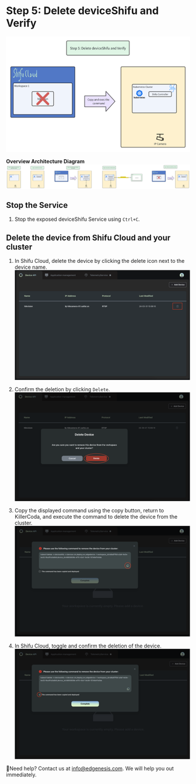 # Step 5: Delete deviceShifu and Verify

![step5](../../images/shifu-cloud-camera-demo/step5.png)

**Overview Architecture Diagram**
![Architecture](../../images/shifu-cloud-camera-demo/overview_architecture.png)

## Stop the Service
1. Stop the exposed deviceShifu Service using `Ctrl+C`.

## Delete the device from Shifu Cloud and your cluster
1. In Shifu Cloud, delete the device by clicking the delete icon next to the device name.
![deletedevice1](../../images/shifu-cloud-camera-demo/delete_device1.png)

2. Confirm the deletion by clicking `Delete`.
![deletedevice2](../../images/shifu-cloud-camera-demo/delete_device2.png)

3. Copy the displayed command using the copy button, return to KillerCoda, and execute the command to delete the device from the cluster.
![deletedevice3](../../images/shifu-cloud-camera-demo/delete_device3.png)

4. In Shifu Cloud, toggle and confirm the deletion of the device.
![deletedevice4](../../images/shifu-cloud-camera-demo/delete_device4.png)

🔔Need help? Contact us at [info@edgenesis.com](mailto:info@edgenesis.com). We will help you out immediately.

